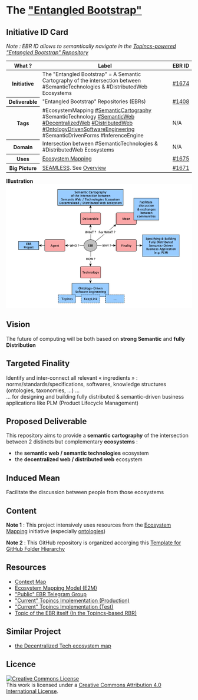 The <a href="https://www.topincs.com/EntangledBootstrap/">"Entangled Bootstrap"</a> 
==

Initiative ID Card
-
_Note : EBR ID allows to semantically navigate in the <a href="https://www.topincs.com/EntangledBootstrap/">Topincs-powered "Entangled Bootstrap" Repository</a>_

<table>
    <thead>
        <tr>
            <th>What ?</th>
            <th>Label</th>
            <th>EBR ID</th>
        </tr>
    </thead>
    <tbody>
        <tr>
            <th>Initiative</th>
            <td>The "Entangled Bootstrap" = A Semantic Cartography of the intersection between #SemanticTechnologies & #DistributedWeb Ecosystems</td>
            <td><a href="https://www.topincs.com/EntangledBootstrap/1674">#1674</a></td>
        </tr>
        <tr>
            <th>Deliverable</th>
            <td>"Entangled Bootstrap" Repositories (EBRs)</td>
            <td><a href="https://www.topincs.com/EntangledBootstrap/1408">#1408</a></td>
        </tr>
        <tr>
            <th>Tags</th>
            <td>#EcosystemMapping <a href="https://www.topincs.com/EntangledBootstrap/2192">#SemanticCartography</a> #SemanticTechnology <a href="https://www.topincs.com/EntangledBootstrap/1882">#SemanticWeb</a> <a href="https://www.topincs.com/EntangledBootstrap/1851">#DecentralizedWeb</a> <a href="https://www.topincs.com/EntangledBootstrap/1851">#DistributedWeb</a> <a href="https://github.com/iPlumb3r/BizApp-Spec-Methodo/blob/master/OntologyDrivenSoftwareEngineering.md">#OntologyDrivenSoftwareEngineering</a> #SemanticDrivenForms #InferenceEngine</td>
            <td>N/A</td>
        </tr>
        <tr>
            <th>Domain</th>
            <td>Intersection between #SemanticTechnologies & #DistributedWeb Ecosystems</td>
            <td>N/A</td>
        </tr>
        <tr>
            <th>Uses</th>
            <td><a href="https://github.com/iPlumb3r/EcosystemMapping">Ecosystem Mapping</a></td>
            <td><a href="https://www.topincs.com/EntangledBootstrap/1675">#1675</a></td>
        </tr>
        <tr>
            <th>Big Picture</th>
            <td><a href="https://github.com/iPlumb3r/BigPicture">SEAMLESS</a>. See <a href="http://hubject.net/iPlumb3r/GitHub/BigPicture.html">Overview</a></td>
            <td><a href="https://www.topincs.com/EntangledBootstrap/1671">#1671</a></td>
        </tr>
    </tbody>
</table>

__Illustration__
![EBR IdCard](https://github.com/iPlumb3r/EntangledBootstrap/blob/master/images/IdCard%40EBR_2020-02-29.png)

Vision
-
The future of computing will be both based on __strong Semantic__ and __fully Distribution__

Targeted Finality 
-
Identify and inter-connect all relevant « ingredients » : norms/standards/specifications, softwares, knowledge structures (ontologies, taxonomies, …) …   
… for designing and building fully distributed & semantic-driven business applications like PLM (Product Lifecycle Management)

Proposed Deliverable
-
This repository aims to provide a __semantic cartography__ of the intersection between 2 distincts but complementary __ecosystems__ :
* the __semantic web / semantic technologies__ ecosystem
* the __decentralized web / distributed web__ ecosystem 

Induced Mean
-
Facilitate the discussion between people from those ecosystems

Content
-
__Note 1__ : This project intensively uses resources from the <a href="https://github.com/iPlumb3r/EcosystemMapping">Ecosystem Mapping</a> initiative (especially <a href="https://github.com/iPlumb3r/EcosystemMapping/tree/master/6_Ontologies">ontologies</a>)

__Note 2__ : This GitHub repository is organized accorging this <a href="https://github.com/iPlumb3r/BizApp-Spec-Methodo/blob/master/Template/FolderHierarchy.md">Template for GitHub Folder Hierarchy</a>


Resources
-
* <a href="http://hubject.net/iPlumb3r/GitHub/Meta-Map.html">Context Map</a>  
* <a href="https://github.com/iPlumb3r/EcosystemMappingModel/blob/master/ReadMe.md">Ecosystem Mapping Model (E2M)</a>   
* <a href="https://t.me/EntangledBootstrap">"Public" EBR Telegram Group</a>   
* <a href="https://www.topincs.com/EntangledBootstrap/">"Current" Topincs Implementation (Production)</a>   
* <a href="https://www.topincs.com/iPlumb3rSandBox/">"Current" Topincs Implementation (Test)</a>   
* <a href="https://www.topincs.com/EntangledBootstrap/1414">Topic of the EBR itself (In the Topincs-based RBR)</a>     

Similar Project
-
* <a href="https://kumu.io/DigLife/decentralized-tech">the Decentralized Tech ecosystem map</a>   

Licence 
-
<a rel="license" href="http://creativecommons.org/licenses/by/4.0/"><img alt="Creative Commons License" style="border-width:0" src="https://i.creativecommons.org/l/by/4.0/88x31.png" /></a><br />This work is licensed under a <a rel="license" href="http://creativecommons.org/licenses/by/4.0/">Creative Commons Attribution 4.0 International License</a>.
